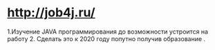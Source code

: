 ﻿# http://job4j.ru/
1.Изучение JAVA программирования до возможности устроится на работу
2. Сделать это к 2020 году попутно получив образование .